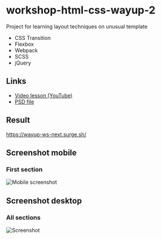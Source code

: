 # workshop-html-css-wayup-2
Project for learning layout techniques on unusual template

- CSS Transition
- Flexbox
- Webpack
- SCSS
- jQuery

## Links

 - [Video lesson (YouTube)](https://www.youtube.com/watch?v=tbFD3gGZ9eA)
 - [PSD file](https://wayup.in/lm/load/lm65)

## Result
https://wayup-ws-next.surge.sh/

## Screenshot mobile

### First section
![Mobile screenshot](https://i.imgur.com/YjLhRrt.png)

## Screenshot desktop

### All sections
![Screenshot](https://i.imgur.com/WviVLUm.png)
